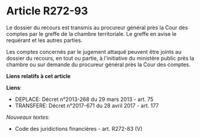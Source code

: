 # Article R272-93

Le dossier du recours est transmis au procureur général près la Cour des comptes par le greffe de la chambre territoriale. Le
greffe en avise le requérant et les autres parties. 

Les comptes concernés par le jugement attaqué peuvent être joints au dossier du recours, en tout ou partie, à l'initiative du
ministère public près la chambre ou sur demande du procureur général près la Cour des comptes.

**Liens relatifs à cet article**

**Liens**:

  - DEPLACE: Décret n°2013-268 du 29 mars 2013 - art. 75
  - TRANSFERE: Décret n°2017-671 du 28 avril 2017 - art. 177

_Nouveaux textes_:

  - Code des juridictions financières - art. R272-83 (V)
